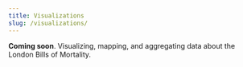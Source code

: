 ```yaml
---
title: Visualizations
slug: /visualizations/
---
```


**Coming soon**. Visualizing, mapping, and aggregating data about the London Bills of Mortality.